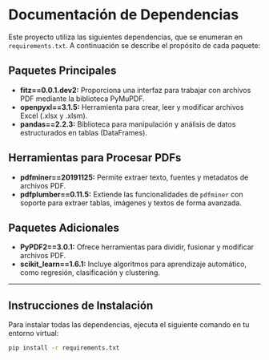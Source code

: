 # Documentación de Dependencias

Este proyecto utiliza las siguientes dependencias, que se enumeran en `requirements.txt`. A continuación se describe el propósito de cada paquete:

## Paquetes Principales
- **fitz==0.0.1.dev2:** Proporciona una interfaz para trabajar con archivos PDF mediante la biblioteca PyMuPDF.
- **openpyxl==3.1.5:** Herramienta para crear, leer y modificar archivos Excel (.xlsx y .xlsm).
- **pandas==2.2.3:** Biblioteca para manipulación y análisis de datos estructurados en tablas (DataFrames).

## Herramientas para Procesar PDFs
- **pdfminer==20191125:** Permite extraer texto, fuentes y metadatos de archivos PDF.
- **pdfplumber==0.11.5:** Extiende las funcionalidades de `pdfminer` con soporte para extraer tablas, imágenes y textos de forma avanzada.

## Paquetes Adicionales
- **PyPDF2==3.0.1:** Ofrece herramientas para dividir, fusionar y modificar archivos PDF.
- **scikit_learn==1.6.1:** Incluye algoritmos para aprendizaje automático, como regresión, clasificación y clustering.

---

## Instrucciones de Instalación
Para instalar todas las dependencias, ejecuta el siguiente comando en tu entorno virtual:
```bash
pip install -r requirements.txt
